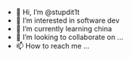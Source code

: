 - 👋 Hi, I’m @stupdit1t
- 👀 I’m interested in software dev
- 🌱 I’m currently learning china
- 💞️ I’m looking to collaborate on ...
- 📫 How to reach me ...

<!---
stupdit1t/stupdit1t is a ✨ special ✨ repository because its `README.md` (this file) appears on your GitHub profile.
You can click the Preview link to take a look at your changes.
--->
